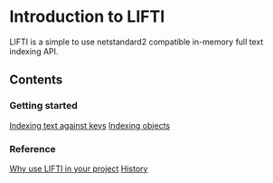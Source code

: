 # Introduction to LIFTI

LIFTI is a simple to use netstandard2 compatible in-memory full text indexing API.

## Contents

### Getting started

[Indexing text against keys](indexing-text-against-keys.md)
[Indexing objects](indexing-objects.md)

### Reference

[Why use LIFTI in your project](why-choose-lifti.md)
[History](history.md)
